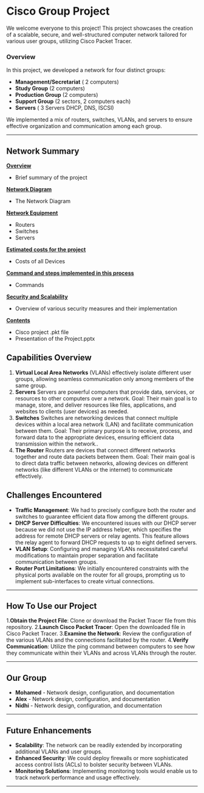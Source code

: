 # **Cisco Group Project**

We welcome everyone to this project! This project showcases the creation of a scalable, secure, and well-structured computer network tailored for various user groups, utilizing Cisco Packet Tracer.

### **Overview**

In this project, we developed a network for four distinct groups:
- **Management/Secretariat** ( 2 computers)
- **Study Group** (2 computers)
- **Production Group** (2 computers)
- **Support Group** (2 sectors, 2 computers each)
- **Servers** ( 3 Servers DHCP, DNS, ISCSI)

We implemented a mix of routers, switches, VLANs, and servers to ensure effective organization and communication among each group.


---

## **Network Summary**
**[Overview](https://github.com/Mohamedsaaidi/Cisco-Group-Project/tree/main/1%3A%20Overview)**
- Brief summary of the project

**[Network Diagram](https://github.com/Mohamedsaaidi/Cisco-Group-Project/tree/main/3%3A%20Network%20Equipment)**
- The Network Diagram

**[Network Equipment](https://github.com/Mohamedsaaidi/Cisco-Group-Project/tree/main/3%3A%20Network%20Equipment)**
- Routers
- Switches
- Servers

**[Estimated costs for the project](https://github.com/Mohamedsaaidi/Cisco-Group-Project/tree/main/4%3A%20Estimated%20Costs%20for%20the%20Project)**
- Costs of all Devices

**[Command and steps implemented in this process](https://github.com/Mohamedsaaidi/Cisco-Group-Project/tree/main/5%3A%20Command%20and%20Steps%20Implemented%20in%20this%20Process)**
- Commands


**[Security and Scalability](https://github.com/Mohamedsaaidi/Cisco-Group-Project/tree/main/6%3A%20Security%20and%20Scalability)**
- Overview of various security measures and their implementation


**[Contents](https://github.com/Mohamedsaaidi/Cisco-Group-Project/tree/main/7%3A%20Contents)**
- Cisco project .pkt file
- Presentation of the Project.pptx



## **Capabilities Overview**

1. **Virtual Local Area Networks** (VLANs) effectively isolate different user groups, allowing seamless communication only among members of the same group.
2. **Servers** Servers are powerful computers that provide data, services, or resources to other computers over a network. Goal: Their main goal is to manage, store, and deliver resources like files, applications, and websites to clients (user devices) as needed.
3. **Switches** Switches are networking devices that connect multiple devices within a local area network (LAN) and facilitate communication between them. Goal: Their primary purpose is to receive, process, and forward data to the appropriate devices, ensuring efficient data transmission within the network..
4. **The Router** Routers are devices that connect different networks together and route data packets between them. Goal: Their main goal is to direct data traffic between networks, allowing devices on different networks (like different VLANs or the internet) to communicate effectively.


## **Challenges Encountered**

- **Traffic Management**: We had to precisely configure both the router and switches to guarantee efficient data flow among the different groups.
- **DHCP Server Difficulties**: We encountered issues with our DHCP server because we did not use the IP address helper, which specifies the address for remote DHCP servers or relay agents. This feature allows the relay agent to forward DHCP requests to up to eight defined servers.
- **VLAN Setup**: Configuring and managing VLANs necessitated careful modifications to maintain proper separation and facilitate communication between groups.
- **Router Port Limitations**: We initially encountered constraints with the physical ports available on the router for all groups, prompting us to implement sub-interfaces to create virtual connections.
---

## **How To Use our Project**

1.**Obtain the Project File**: Clone or download the Packet Tracer file from this repository.
2.**Launch Cisco Packet Tracer**: Open the downloaded file in Cisco Packet Tracer.
3.**Examine the Network**: Review the configuration of the various VLANs and the connections facilitated by the router.
4.**Verify Communication**: Utilize the ping command between computers to see how they communicate within their VLANs and across VLANs through the router.

---

## **Our Group**

- **Mohamed** - Network design, configuration, and documentation
- **Alex** - Network design, configuration, and documentation
- **Nidhi** - Network design, configuration, and documentation

---

## **Future Enhancements**

- **Scalability**: The network can be readily extended by incorporating additional VLANs and user groups.
- **Enhanced Security**: We could deploy firewalls or more sophisticated access control lists (ACLs) to bolster security between VLANs.
- **Monitoring Solutions**: Implementing monitoring tools would enable us to track network performance and usage effectively.

---
